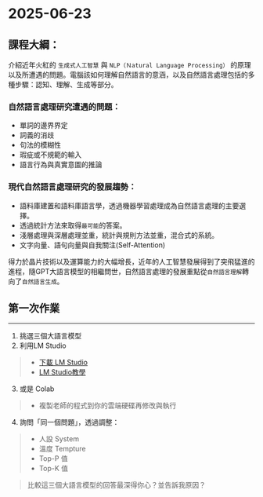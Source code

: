 # 2025-06-23

## 課程大綱：
介紹近年火紅的 `生成式人工智慧` 與 `NLP（Ｎatural Language Processing）` 的原理以及所遭遇的問題。電腦該如何理解自然語言的意涵，以及自然語言處理包括的多種步驟：認知、理解、生成等部分。
### 自然語言處理研究遭遇的問題：
* 單詞的邊界界定<br>
* 詞義的消歧<br>
* 句法的模糊性<br>
* 瑕疵或不規範的輸入<br>
* 語言行為與真實意圖的推論<br>
### 現代自然語言處理研究的發展趨勢：
* 語料庫建置和語料庫語言學，透過機器學習處理成為自然語言處理的主要選擇。<br>
* 透過統計方法來取得`最可能`的答案。<br>
* 淺層處理與深層處理並重，統計與規則方法並重，混合式的系統。<br>
* 文字向量、語句向量與自我關注(Self-Attention)

得力於晶片技術以及運算能力的大幅增長，近年的人工智慧發展得到了突飛猛進的進程，隨GPT大語言模型的相繼問世，自然語言處理的發展重點從`自然語言理解`轉向了`自然語言生成`。


## 第一次作業
---
1. 挑選三個大語言模型
2. 利用LM Studio 
> - <a href="https://lmstudio.ai/" target="_blank" rel="noopener noreferrer">下載 LM Studio</a>
> - <a href="https://the-walking-fish.com/p/lmstudio/" target="_blank" rel="noopener noreferrer">LM Studio教學</a>
3. 或是 Colab
> - 複製老師的程式到你的雲端硬碟再修改與執行
4. 詢問「同一個問題」，透過調整：
> - 人設 System
> - 溫度 Tempture
> - Top-P 值
> - Top-K 值
 
> 比較這三個大語言模型的回答最深得你心？並告訴我原因？
